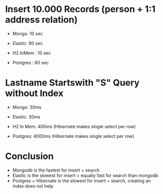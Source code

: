 # Insert 10.000 Records (person + 1:1 address relation)

- Mongo: 10 sec
- Elastic: 90 sec

- H2 InMem : 10 sec
- Postgres : 60 sec

# Lastname Startswith "S" Query without Index

- Mongo: 30ms
- Elastic: 30ms

- H2 In Mem: 400ms (Hibernate makes single select per row)
- Postgres: 4000ms (Hibernate makes single select per row)

# Conclusion
- Mongodb is the fastest for insert + search
- Elastic is the slowest for insert + equally fast for search than mongodb
- Postgres + Hibernate is the slowest for insert + search, creating an index does not help
